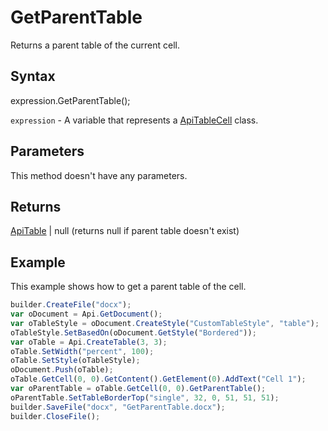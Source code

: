 # GetParentTable

Returns a parent table of the current cell.

## Syntax

expression.GetParentTable();

`expression` - A variable that represents a [ApiTableCell](../ApiTableCell.md) class.

## Parameters

This method doesn't have any parameters.

## Returns

[ApiTable](../../ApiTable/ApiTable.md) &#124; null (returns null if parent table doesn't exist)

## Example

This example shows how to get a parent table of the cell.

```javascript
builder.CreateFile("docx");
var oDocument = Api.GetDocument();
var oTableStyle = oDocument.CreateStyle("CustomTableStyle", "table");
oTableStyle.SetBasedOn(oDocument.GetStyle("Bordered"));
var oTable = Api.CreateTable(3, 3);
oTable.SetWidth("percent", 100);
oTable.SetStyle(oTableStyle);
oDocument.Push(oTable);
oTable.GetCell(0, 0).GetContent().GetElement(0).AddText("Cell 1");
var oParentTable = oTable.GetCell(0, 0).GetParentTable();
oParentTable.SetTableBorderTop("single", 32, 0, 51, 51, 51);
builder.SaveFile("docx", "GetParentTable.docx");
builder.CloseFile();
```